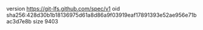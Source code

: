version https://git-lfs.github.com/spec/v1
oid sha256:428d30b1b18136975d61a8d86a9f03919eaf17891393e52ae956e71bac3d7e8b
size 9403
